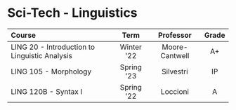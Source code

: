 # Sci-Tech - Linguistics

| Course                                        |    Term    |   Professor    | Grade |
| :-------------------------------------------- | :--------: | :------------: | :---: |
| LING 20 - Introduction to Linguistic Analysis | Winter '22 | Moore-Cantwell |  A+   |
| LING 105 - Morphology                         | Spring '23 |   Silvestri    |  IP   |
| LING 120B - Syntax I                          | Spring '22 |    Loccioni    |   A   |

